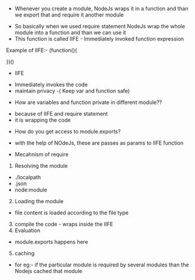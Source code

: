 * Whenever you create a module, NodeJs wraps it in a function and than we export that and require it another module
 - So basically when we used require statement NodeJs wrap the whole module into a function and than we can use it
 - This function is called IIFE - Immediately invoked function expression


 Example of IIFE:- 
 (function(){
 
 })()


* IIFE
 - Immediately invokes the code
 - maintain privacy -( Keep var and function safe)

* How are variables and function private in different module??
 - because of IIFE and require statement
 - it is wrapping the code

* How do you get access to module.exports?
 - with the help of NOdeJs, these are passes as params to IIFE function

* Mecahnism of require
 1. Resolving the module 
   - ./localpath
   - .json
   - node:module
 2. Loading the module
   - file content is loaded according to the file type
 3. compile the code - wraps inside the IIFE
 4. Evaluation
   - module.exports happens here
 5. caching
   - for eg:- if the particular module is required by several modules than the Nodejs cached that module